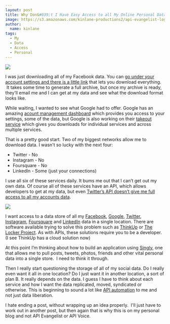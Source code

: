 ```yaml
---
layout: post
title: Why Don&#039;t I Have Easy Access to all My Online Personal Data
image: https://s3.amazonaws.com/kinlane-productions2/api-evangelist-logos/api-evangelist-butterfly-vertical.png
author:
  name: kinlane
tags:
  - My
  - Data
  - Access
  - Personal
---
```

![](https://s3.amazonaws.com/kinlane-productions2/facebook/Facebook+Download+Your+Archive.png)

I was just downloading all of my Facebook data. You can [go under your account settings and there is a little link](https://www.facebook.com/download) that lets you download everything.  It takes some time to generate a full archive, but once my archive is ready, they’ll email me and I can get at my data and see what the download format looks like.

While waiting, I wanted to see what Google had to offer. Google has an amazing [acount management dashboard](https://www.google.com/dashboard) which provides you access to your settings, some of the data, but Google is also working on their [takeout service](https://www.google.com/takeout/ "takeout service") which gives you downloads for individual services and across multiple services.

That is a pretty good start. Two of my biggest networks allow me to download data. I wasn't so lucky with the next four:

*   Twitter - No
*   Instagram - No
*   Foursquare - No
*   LinkedIn - Some (just your connections)

I use all six of these services daily. It bums me out that I can’t get out my own data. Of course all of these services have an API, which allows developers to get at my data, but even [Twitter’s API doesn’t give me full access to all my accounts data](http://apivoice.com/2012/06/29/twitter-continues-to-restrict-access-to-our-tweets/ "Twitter’s API doesn’t give me full access to all my accounts data").

![](https://s3.amazonaws.com/kinlane-productions2/api-evangelist/ifthisthenthat/IFTTT-My-Recipes.png)

I want access to a data store of all my [Facebook](https://www.singly.com/docs/facebook "Facebook"), [Google](https://www.singly.com/docs/gcontacts "Google"), [Twitter](https://www.singly.com/docs/twitter "Twitter"), [Instagram](https://www.singly.com/docs/instagram "Instagram"), [Foursquare](https://www.singly.com/docs/foursquare "Foursquare") and [LinkedIn](https://www.singly.com/docs/linkedin "LinkedIn") data in a single location. There are software available trying to solve this problem such as [ThinkUp](http://thinkupapp.com/ "ThinkUp") or [The Locker Project](http://lockerproject.org/ "The Locker Project"). As with APIs, these solutions require you to be a developer. (I see ThinkUp has a cloud solution now)

At this point I’m thinking about how to build an application using [Singly](https://singly.com "Singly"), one that allows me to pull posts, tweets, photos, friends and other vital personal data into a single store.  I need to think it through.

Then I really start questioning the storage of all of my social data. Do I really even want it all in one location? Do I just want it in another location, a sort of plan B. It really depends on the data. I guess I have to think about each service and how I want the data replicated, moved, syndicated or otherwise. This is beginning to sound a lot like [API automation](http://apievangelist.com/2012/08/21/api-automation-platforms/ "API Automation") to me and not just data liberation.

I hate ending a post, without wrapping up an idea properly.  I'll just have to work out in another post, but then again that is why this is on my personal blog and not API Evangelist or API Voice.